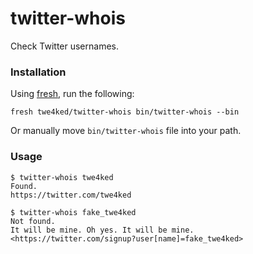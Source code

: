 # twitter-whois

Check Twitter usernames.

### Installation

Using [fresh], run the following:

```
fresh twe4ked/twitter-whois bin/twitter-whois --bin
```

Or manually move `bin/twitter-whois` file into your path.

### Usage

```
$ twitter-whois twe4ked
Found.
https://twitter.com/twe4ked

$ twitter-whois fake_twe4ked
Not found.
It will be mine. Oh yes. It will be mine.
<https://twitter.com/signup?user[name]=fake_twe4ked>
```

[fresh]: https://github.com/freshshell/fresh
